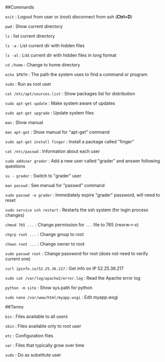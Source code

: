##Commands

`exit` : Logout from user or (root) disconnect from ssh (**Ctrl+D**)

`pwd` : Show current directory

`ls` : list current directory

`ls -a` : List current dir with hidden files

`ls -al` : List current dir with hidden files in long format

`cd /home` : Change to home directory

`echo $PATH` : The path the system uses to find a command or program

`sudo` : Run as root user

`cat /etc/apt/sources.list` : Show packages list for distribution

`sudo apt-get update` : Make system aware of updates

`sudo apt-get upgrade` : Update system files

`man` : Show manual

`man apt-get` : Show manual for "apt-get" command

`sudo apt-get install finger` : Install a package called "finger"

`cat /etc/passwd` : Information about each user

`sudo adduser grader` : Add a new user called "grader" and answer following questions

`su - grader` : Switch to "grader" user

`man passwd` : See manual for "passwd" command

`sudo passwd -e grader` : Immediately expire "grader" password, will need to reset

`sudo service ssh restart` : Restarts the ssh system (for login process changes)

`chmod 765 ...` : Change permission for `...` file to 765 (rwxrw-r-x)

`chgrp root ...` : Change group to root

`chown root ...` : Change owner to root

`sudo passwd root` : Change password for root (does not need to verify current one)

`curl ipinfo.io/52.25.36.217` : Get info on IP 52.25.36.217

`sudo cat /var/log/apache2/error.log` : Read the Apache error log

`python -m site` : Show sys.path for python

`sudo nano /var/www/html/myapp.wsgi` : Edit myapp.wsgi

##Terms

`bin` : Files available to all users

`sbin` : Files available only to root user

`etc` : Configuration files

`var` : Files that typically grow over time

`sudo` : Do as substitute user
